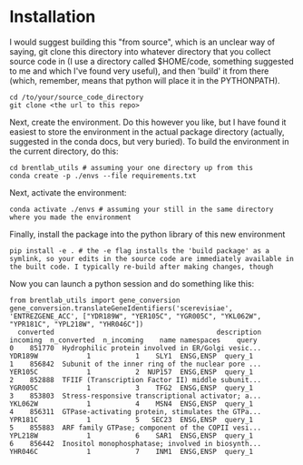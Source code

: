 # Installation

I would suggest building this "from source", which is an unclear way of saying, git clone this directory into whatever directory that you collect source code in (I use a directory called $HOME/code, something suggested to me and which I've found very useful), and then 'build' it from there (which, remember, means that python will place it in the PYTHONPATH).

```
cd /to/your/source_code_directory
git clone <the url to this repo>
```

Next, create the environment. Do this however you like, but I have found it easiest to store the environment in the actual package directory (actually, suggested in the conda docs, but very buried). To build the environment in the current directory, do this:

```
cd brentlab_utils # assuming your one directory up from this
conda create -p ./envs --file requirements.txt
```
Next, activate the environment:
```
conda activate ./envs # assuming your still in the same directory where you made the environment
```
Finally, install the package into the python library of this new environment
```
pip install -e . # the -e flag installs the 'build package' as a symlink, so your edits in the source code are immediately available in the built code. I typically re-build after making changes, though
```
Now you can launch a python session and do something like this:
```
from brentlab_utils import gene_conversion
gene_conversion.translateGeneIdentifiers('scerevisiae', 'ENTREZGENE_ACC', ["YDR189W", "YER105C", "YGR005C", "YKL062W", "YPR181C", "YPL218W", "YHR046C"])
  converted                                        description incoming  n_converted  n_incoming    name namespaces    query
0    851770  Hydrophilic protein involved in ER/Golgi vesic...  YDR189W            1           1    SLY1  ENSG,ENSP  query_1
1    856842  Subunit of the inner ring of the nuclear pore ...  YER105C            1           2  NUP157  ENSG,ENSP  query_1
2    852888  TFIIF (Transcription Factor II) middle subunit...  YGR005C            1           3    TFG2  ENSG,ENSP  query_1
3    853803  Stress-responsive transcriptional activator; a...  YKL062W            1           4    MSN4  ENSG,ENSP  query_1
4    856311  GTPase-activating protein, stimulates the GTPa...  YPR181C            1           5   SEC23  ENSG,ENSP  query_1
5    855883  ARF family GTPase; component of the COPII vesi...  YPL218W            1           6    SAR1  ENSG,ENSP  query_1
6    856442  Inositol monophosphatase; involved in biosynth...  YHR046C            1           7    INM1  ENSG,ENSP  query_1
```